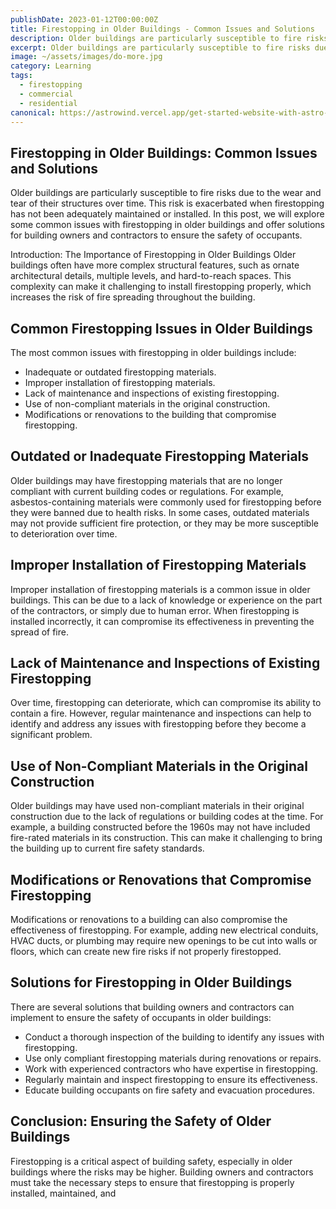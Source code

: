 ```yaml
---
publishDate: 2023-01-12T00:00:00Z
title: Firestopping in Older Buildings - Common Issues and Solutions
description: Older buildings are particularly susceptible to fire risks due to the wear and tear of their structures over time.
excerpt: Older buildings are particularly susceptible to fire risks due to the wear and tear of their structures over time. This risk is exacerbated when firestopping has not been adequately maintained or installed.
image: ~/assets/images/do-more.jpg
category: Learning
tags:
  - firestopping
  - commercial
  - residential
canonical: https://astrowind.vercel.app/get-started-website-with-astro-tailwind-css
---
```


## Firestopping in Older Buildings: Common Issues and Solutions

Older buildings are particularly susceptible to fire risks due to the wear and tear of their structures over time. This risk is exacerbated when firestopping has not been adequately maintained or installed. In this post, we will explore some common issues with firestopping in older buildings and offer solutions for building owners and contractors to ensure the safety of occupants.

Introduction: The Importance of Firestopping in Older Buildings
Older buildings often have more complex structural features, such as ornate architectural details, multiple levels, and hard-to-reach spaces. This complexity can make it challenging to install firestopping properly, which increases the risk of fire spreading throughout the building.

## Common Firestopping Issues in Older Buildings

The most common issues with firestopping in older buildings include:

- Inadequate or outdated firestopping materials.
- Improper installation of firestopping materials.
- Lack of maintenance and inspections of existing firestopping.
- Use of non-compliant materials in the original construction.
- Modifications or renovations to the building that compromise firestopping.

## Outdated or Inadequate Firestopping Materials

Older buildings may have firestopping materials that are no longer compliant with current building codes or regulations. For example, asbestos-containing materials were commonly used for firestopping before they were banned due to health risks. In some cases, outdated materials may not provide sufficient fire protection, or they may be more susceptible to deterioration over time.

## Improper Installation of Firestopping Materials

Improper installation of firestopping materials is a common issue in older buildings. This can be due to a lack of knowledge or experience on the part of the contractors, or simply due to human error. When firestopping is installed incorrectly, it can compromise its effectiveness in preventing the spread of fire.

## Lack of Maintenance and Inspections of Existing Firestopping

Over time, firestopping can deteriorate, which can compromise its ability to contain a fire. However, regular maintenance and inspections can help to identify and address any issues with firestopping before they become a significant problem.

## Use of Non-Compliant Materials in the Original Construction

Older buildings may have used non-compliant materials in their original construction due to the lack of regulations or building codes at the time. For example, a building constructed before the 1960s may not have included fire-rated materials in its construction. This can make it challenging to bring the building up to current fire safety standards.

## Modifications or Renovations that Compromise Firestopping

Modifications or renovations to a building can also compromise the effectiveness of firestopping. For example, adding new electrical conduits, HVAC ducts, or plumbing may require new openings to be cut into walls or floors, which can create new fire risks if not properly firestopped.

## Solutions for Firestopping in Older Buildings

There are several solutions that building owners and contractors can implement to ensure the safety of occupants in older buildings:

- Conduct a thorough inspection of the building to identify any issues with firestopping.
- Use only compliant firestopping materials during renovations or repairs.
- Work with experienced contractors who have expertise in firestopping.
- Regularly maintain and inspect firestopping to ensure its effectiveness.
- Educate building occupants on fire safety and evacuation procedures.

## Conclusion: Ensuring the Safety of Older Buildings

Firestopping is a critical aspect of building safety, especially in older buildings where the risks may be higher. Building owners and contractors must take the necessary steps to ensure that firestopping is properly installed, maintained, and

